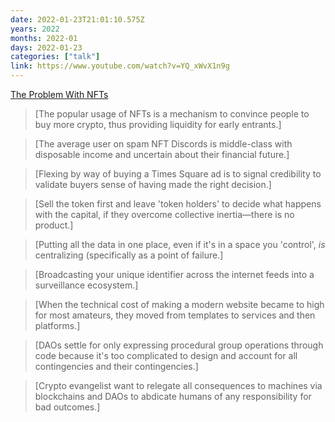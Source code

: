 ```yaml
---
date: 2022-01-23T21:01:10.575Z
years: 2022
months: 2022-01
days: 2022-01-23
categories: ["talk"]
link: https://www.youtube.com/watch?v=YQ_xWvX1n9g
---
```

[The Problem With NFTs](https://www.youtube.com/watch?v=YQ_xWvX1n9g)

> [The popular usage of NFTs is a mechanism to convince people to buy more crypto, thus providing liquidity for early entrants.]

> [The average user on spam NFT Discords is middle-class with disposable income and uncertain about their financial future.]

> [Flexing by way of buying a Times Square ad is to signal credibility to validate buyers sense of having made the right decision.]

> [Sell the token first and leave 'token holders' to decide what happens with the capital, if they overcome collective inertia—there is no product.]

> [Putting all the data in one place, even if it's in a space you 'control', *is* centralizing (specifically as a point of failure.]

> [Broadcasting your unique identifier across the internet feeds into a surveillance ecosystem.]

> [When the technical cost of making a modern website became to high for most amateurs, they moved from templates to services and then platforms.]

> [DAOs settle for only expressing procedural group operations through code because it's too complicated to design and account for all contingencies and their contingencies.]

> [Crypto evangelist want to relegate all consequences to machines via blockchains and DAOs to abdicate humans of any responsibility for bad outcomes.]
